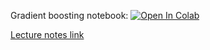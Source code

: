 Gradient boosting notebook:
[![Open In Colab](https://colab.research.google.com/assets/colab-badge.svg)](https://colab.research.google.com/github/girafe-ai/ml-mipt/blob/basic_f21/week0_06_boosting/week0_06_gradient_boosting.ipynb)

[Lecture notes link](https://github.com/girafe-ai/ml-mipt/blob/basic_f21/week0_06_boosting/week0_06_gradient_boosting.pdf)
